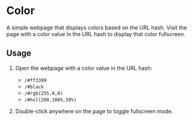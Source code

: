 # Color

A simple webpage that displays colors based on the URL hash. Visit the page with a color value in the URL hash to display that color fullscreen.

## Usage

1. Open the webpage with a color value in the URL hash:

   - `/#ff3399`
   - `/#black`
   - `/#rgb(255,0,0)`
   - `/#hsl(200,100%,50%)`

2. Double-click anywhere on the page to toggle fullscreen mode.
